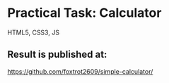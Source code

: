 # Practical Task: Calculator
HTML5, CSS3, JS

## Result is published at: 
https://github.com/foxtrot2609/simple-calculator/